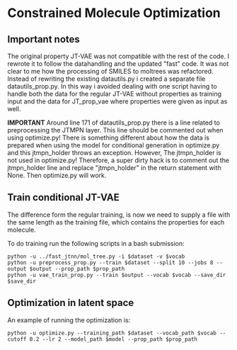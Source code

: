 # Constrained Molecule Optimization

## Important notes
The original property JT-VAE was not compatible with the rest of the code. I rewrote it to follow the datahandling and the updated "fast" code.
It was not clear to me how the processing of SMILES to moltrees was refactored.
Instead of rewriting the existing datautils.py i created a separate file datautils_prop.py. In this way i avoided dealing with one script having to handle both the data for the regular JT-VAE without properties as training input and the data for JT_prop_vae where properties were given as input as well.

**IMPORTANT**
Around line 171 of datautils_prop.py there is a line related to preprocessing the JTMPN layer. This line should be commented out when using optimize.py! There is something different about how the data is prepared when using the model for conditional generation in optimize.py and this jtmpn_holder throws an exception. However, The jtmpn_holder is not used in optimize.py!
Therefore, a super dirty hack is to comment out the jtmpn_holder line and replace "jtmpn_holder" in the return statement with None. Then optimize.py will work.


## Train conditional JT-VAE

The difference form the regular training, is now we need to supply a file with the same length as the training file, which contains the properties for each molecule.

To do training run the following scripts in a bash submission:

```
python -u ../fast_jtnn/mol_tree.py -i $dataset -v $vocab
python -u preprocess_prop.py --train $dataset --split 10 --jobs 8 --output $output --prop_path $prop_path
python -u vae_train_prop.py --train $output --vocab $vocab --save_dir $save_dir
```

## Optimization in latent space


An example of running the optimization is:

```
python -u optimize.py --training_path $dataset --vocab_path $vocab --cutoff 0.2 --lr 2 --model_path $model --prop_path $prop_path
```
